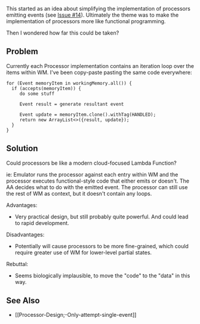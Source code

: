 This started as an idea about simplifying the implementation of processors emitting events (see [Issue #14](https://github.com/toaomalkster/conscious-calculator/issues/14)). Ultimately the theme was to make the implementation of processors more like functional programming.

Then I wondered how far this could be taken?

## Problem
Currently each Processor implementation contains an iteration loop over the items within WM. I've been copy-paste pasting the same code everywhere:
```
for (Event memoryItem in workingMemory.all()) {
  if (accepts(memoryItem)) {
     do some stuff

     Event result = generate resultant event
     
     Event update = memoryItem.clone().withTag(HANDLED);
     return new ArrayList<>({result, update});
  }
}
```

## Solution
Could processors be like a modern cloud-focused Lambda Function?

ie: Emulator runs the processor against each entry within WM and the processor executes functional-style code that either emits or doesn't. The AA decides what to do with the emitted event. The processor can still use the rest of WM as context, but it doesn't contain any loops.

Advantages:
* Very practical design, but still probably quite powerful. And could lead to rapid development.

Disadvantages:
* Potentially will cause processors to be more fine-grained, which could require greater use of WM for lower-level partial states.

Rebuttal:
* Seems biologically implausible, to move the "code" to the "data" in this way.

## See Also
* [[Processor-Design;-Only-attempt-single-event]]